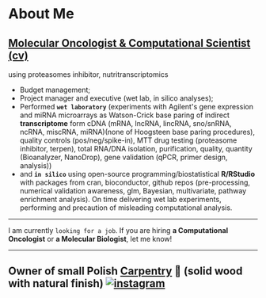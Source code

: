 <!-- ### Hi there 👋

**Wabram/Wabram** is a ✨ _special_ ✨ repository because its `README.md` (this file) appears on your GitHub profile.

Here are some ideas to get you started:

- 🔭 I’m currently working on ...
- 🌱 I’m currently learning ...
- 👯 I’m looking to collaborate on ...
- 🤔 I’m looking for help with ...
- 💬 Ask me about ...
- 📫 How to reach me: ...
- 😄 Pronouns: ...
- ⚡ Fun fact: ...-->

# About Me

## [Molecular Oncologist & Computational Scientist (cv)](https://github.com/Wabram/cv/blob/master/CV_EN.pdf)
using proteasomes inhibitor, nutritranscriptomics

- Budget management;
- Project manager and executive (wet lab, in silico analyses); 
- Performed **`wet laboratory`** (experiments with Agilent's gene expression and miRNA microarrays as Watson-Crick base paring of indirect **transcriptome** form cDNA (mRNA, lncRNA, lincRNA, sno/snRNA, ncRNA, miscRNA, miRNA)(none of Hoogsteen base paring procedures), quality controls (pos/neg/spike-in), MTT drug testing (proteasome inhibitor, terpen),  total RNA/DNA isolation, purification, quality, quantity (Bioanalyzer, NanoDrop), gene validation (qPCR, primer design, analysis)) 
- and **`in silico`** using open-source programming/biostatistical **R/RStudio** with packages from cran, bioconductor, github repos (pre-processing, numerical validation awareness, glm, Bayesian, multivariate, pathway enrichment analysis). On time delivering wet lab experiments, performing and precaution of misleading computational analysis.

---

I am currently `looking for a job`. If you are hiring **a Computational Oncologist** or **a Molecular Biologist**, let me know!

---

## Owner of small Polish [Carpentry](https://github.com/Wabram/Wabram.github.io/blob/main/README.md) 🔭 (solid wood with natural finish) [![instagram](https://img.shields.io/badge/WARZEM-0d1117?style=for-the-badge&logo=instagram&logoColor=instagram)](https://www.instagram.com/wa.rzem/) 

